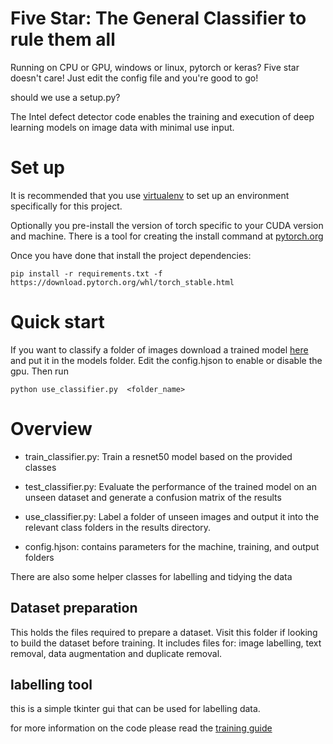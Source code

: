 # Five Star: The General Classifier to rule them all
Running on CPU or GPU, windows or linux, pytorch or keras? Five star doesn't care!
Just edit the config file and you're good to go!

should we use a setup.py?

The Intel defect detector code enables the training and execution of deep learning models on image data with minimal use input.

# Set up
It is recommended that you use [virtualenv](https://thepythonguru.com/python-virtualenv-guide/) to set up
an environment specifically for this project.

Optionally you pre-install the version of torch specific to your CUDA version and machine. There is a tool for creating the install command at [pytorch.org](https://pytorch.org)

Once you have done that install the project dependencies:

```pip install -r requirements.txt -f https://download.pytorch.org/whl/torch_stable.html```

# Quick start
If you want to classify a folder of images download a trained model [here](https://intel-my.sharepoint.com/:u:/p/jonathan_byrne/EV61H4Jp9g9Em0Qtkw_hMF8B6UniN0CCX9XvvGpiNF1PrQ?e=vk7dEJ) and put it in the models folder. Edit the config.hjson to enable or disable the gpu. Then run

```python use_classifier.py  <folder_name>```

# Overview

- train_classifier.py: Train a resnet50 model based on the provided classes

- test_classifier.py: Evaluate the performance of the trained model on an unseen dataset and generate a confusion matrix of the results

- use_classifier.py: Label a folder of unseen images and output it into the relevant class folders in the results directory.

- config.hjson: contains parameters for the machine, training, and output folders

There are also some helper classes for labelling and tidying the data

## Dataset preparation
This holds the files required to prepare a dataset. Visit this folder if looking to build the dataset before training. It includes files for: image labelling, text removal, data augmentation and duplicate removal.

## labelling tool
this is a simple tkinter gui that can be used for labelling data.

for more information on the code please read the [training guide](training.md)
